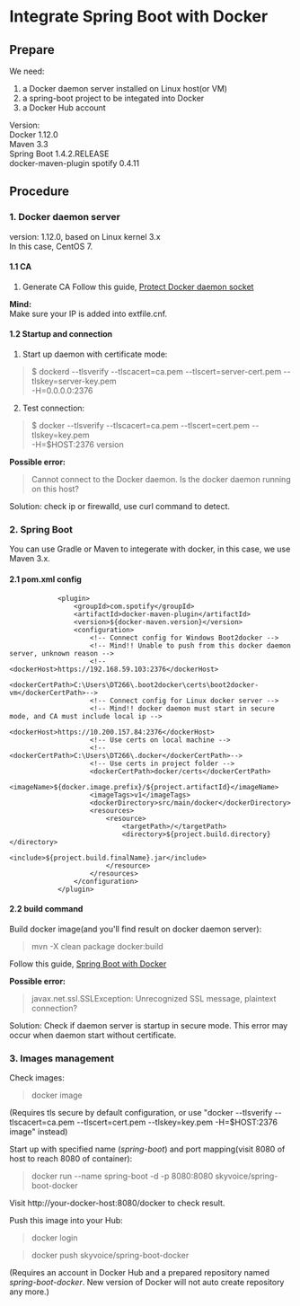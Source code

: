 # Integrate Spring Boot with Docker

## Prepare
We need:  
1. a Docker daemon server installed on Linux host(or VM)  
2. a spring-boot project to be integated into Docker  
3. a Docker Hub account  

Version:  
Docker 1.12.0  
Maven 3.3  
Spring Boot 1.4.2.RELEASE  
docker-maven-plugin spotify 0.4.11  

## Procedure
### 1. Docker daemon server
version: 1.12.0, based on Linux kernel 3.x  
In this case, CentOS 7.

#### 1.1 CA
1. Generate CA
Follow this guide, [Protect Docker daemon socket](https://docs.docker.com/engine/security/https/)

**Mind:**  
Make sure your IP is added into extfile.cnf.

#### 1.2 Startup and connection
1. Start up daemon with certificate mode:
> $ dockerd --tlsverify --tlscacert=ca.pem --tlscert=server-cert.pem --tlskey=server-key.pem \
  -H=0.0.0.0:2376

2. Test connection:
> $ docker --tlsverify --tlscacert=ca.pem --tlscert=cert.pem --tlskey=key.pem \
  -H=$HOST:2376 version
  
**Possible error:**  
> Cannot connect to the Docker daemon. Is the docker daemon running on this host?

Solution: check ip or firewalld, use curl command to detect.

### 2. Spring Boot
You can use Gradle or Maven to integerate with docker, in this case, we use Maven 3.x.

#### 2.1 pom.xml config

```
            <plugin>
                <groupId>com.spotify</groupId>
                <artifactId>docker-maven-plugin</artifactId>
                <version>${docker-maven.version}</version>
                <configuration>
                    <!-- Connect config for Windows Boot2docker -->
                    <!-- Mind!! Unable to push from this docker daemon server, unknown reason -->
                    <!--<dockerHost>https://192.168.59.103:2376</dockerHost>
                    <dockerCertPath>C:\Users\DT266\.boot2docker\certs\boot2docker-vm</dockerCertPath>-->
                    <!-- Connect config for Linux docker server -->
                    <!-- Mind!! docker daemon must start in secure mode, and CA must include local ip -->
                    <dockerHost>https://10.200.157.84:2376</dockerHost>
                    <!-- Use certs on local machine -->
                    <!--<dockerCertPath>C:\Users\DT266\.docker</dockerCertPath>-->
                    <!-- Use certs in project folder -->
                    <dockerCertPath>docker/certs</dockerCertPath>
                    <imageName>${docker.image.prefix}/${project.artifactId}</imageName>
                    <imageTags>v1</imageTags>
                    <dockerDirectory>src/main/docker</dockerDirectory>
                    <resources>
                        <resource>
                            <targetPath>/</targetPath>
                            <directory>${project.build.directory}</directory>
                            <include>${project.build.finalName}.jar</include>
                        </resource>
                    </resources>
                </configuration>
            </plugin>
```

#### 2.2 build command
Build docker image(and you'll find result on docker daemon server):
> mvn -X clean package docker:build

Follow this guide, [Spring Boot with Docker](https://spring.io/guides/gs/spring-boot-docker/)

**Possible error:**
> javax.net.ssl.SSLException: Unrecognized SSL message, plaintext connection?

Solution: Check if daemon server is startup in secure mode. This error may occur when daemon start without certificate.

### 3. Images management
Check images:
> docker image

(Requires tls secure by default configuration, or use "docker --tlsverify --tlscacert=ca.pem --tlscert=cert.pem --tlskey=key.pem   -H=$HOST:2376 image" instead)

Start up with specified name (_spring-boot_) and port mapping(visit 8080 of host to reach 8080 of container):
> docker run --name spring-boot -d -p 8080:8080 skyvoice/spring-boot-docker

Visit http://your-docker-host:8080/docker to check result.

Push this image into your Hub:
> docker login

> docker push skyvoice/spring-boot-docker

(Requires an account in Docker Hub and a prepared repository named _spring-boot-docker_. New version of Docker will not auto create repository any more.)
